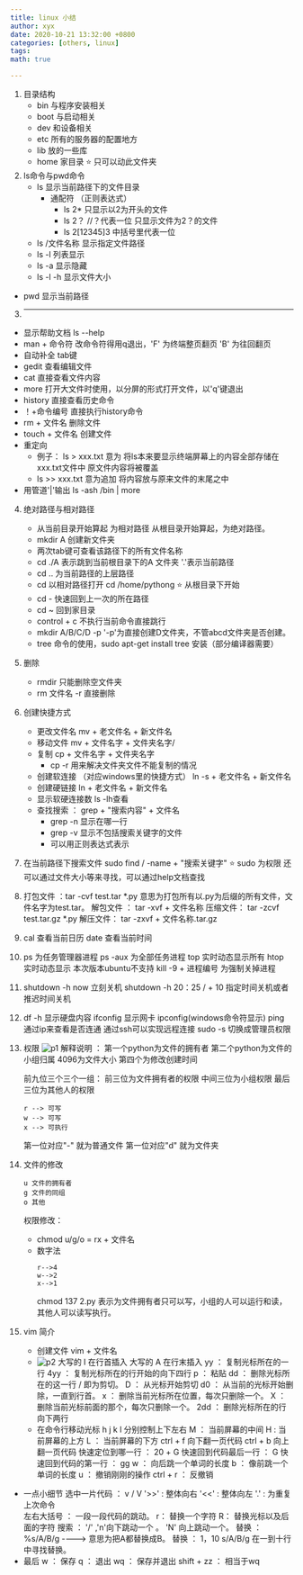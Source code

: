```yaml
---
title: linux 小结
author: xyx
date: 2020-10-21 13:32:00 +0800
categories: [others, linux]
tags: 
math: true

---
```

1. 目录结构
   + bin 与程序安装相关
   + boot 与启动相关
   + dev  和设备相关
   + etc 所有的服务器的配置地方
   + lib 放的一些库
   + home 家目录 ⭐ 只可以动此文件夹
1. ls命令与pwd命令
      + ls 显示当前路径下的文件目录
         + 通配符  （正则表达式）
            + ls 2* 只显示以2为开头的文件
            + ls 2？ //？代表一位 只显示文件为2？的文件
            + ls 2[12345]3  中括号里代表一位
      + ls /文件名称 显示指定文件路径
      + ls -l 列表显示
      + ls -a 显示隐藏
      + ls -l -h 显示文件大小
+ pwd 显示当前路径
3.  ----
   + 显示帮助文档  ls --help 
   +  man + 命令符 改命令符得用q退出，'F' 为终端整页翻页 'B' 为往回翻页
   +  自动补全 tab键
   +  gedit 查看编辑文件
   +  cat 直接查看文件内容
   +  more 打开大文件时使用，以分屏的形式打开文件，以'q'键退出
   +  history 直接查看历史命令
   +   ！+命令编号 直接执行history命令
   +   rm + 文件名  删除文件
   +   touch + 文件名 创建文件
   +   重定向
         + 例子： ls > xxx.txt 意为 将ls本来要显示终端屏幕上的内容全部存储在xxx.txt文件中  原文件内容将被覆盖
         + ls >> xxx.txt 意为追加 将内容放与原来文件的末尾之中
   + 用管道'|'输出 ls -ash /bin | more
4. 绝对路径与相对路径
   + 从当前目录开始算起 为相对路径 从根目录开始算起，为绝对路径。
   + mkdir A 创建新文件夹
   + 两次tab键可查看该路径下的所有文件名称  
   + cd ./A  表示跳到当前根目录下的A 文件夹  '.'表示当前路径
   + cd .. 为当前路径的上层路径
   + cd 以相对路径打开 cd /home/pythong ⭐ 从根目录下开始
   + cd -  快速回到上一次的所在路径
   + cd ~  回到家目录
   + control + c 不执行当前命令直接跳行
   + mkdir A/B/C/D -p  '-p'为直接创建D文件夹，不管abcd文件夹是否创建。
   + tree 命令的使用，sudo apt-get install tree 安装（部分编译器需要）
5. 删除
   + rmdir 只能删除空文件夹
   + rm 文件名 -r  直接删除
6. 创建快捷方式
   + 更改文件名 mv + 老文件名 + 新文件名
   + 移动文件 mv + 文件名字 + 文件夹名字/
   + 复制 cp + 文件名字 + 文件夹名字
      + cp -r 用来解决文件夹文件不能复制的情况
   + 创建软连接 （对应windows里的快捷方式） ln -s  + 老文件名 + 新文件名 
   + 创建硬链接 ln + 老文件名 + 新文件名  
   + 显示软硬连接数 ls -lh查看
   + 查找搜索 ： grep + "搜索内容" + 文件名 
      + grep -n 显示在哪一行
      + grep -v 显示不包括搜索关键字的文件
      + 可以用正则表达式表示
7. 在当前路径下搜索文件 sudo find / -name + "搜索关键字"   ⭐ sudo 为权限
   还可以通过文件大小等来寻找，可以通过help文档查找
8. 打包文件 ：tar -cvf test.tar *.py 意思为打包所有以.py为后缀的所有文件，文件名字为test.tar。
   解包文件 ： tar -xvf + 文件名称
   压缩文件： tar -zcvf test.tar.gz *.py
   解压文件： tar -zxvf + 文件名称.tar.gz
9. cal 查看当前日历
   date 查看当前时间
10. ps 为任务管理器进程
    ps -aux 为全部任务进程
    top 实时动态显示所有
    htop 实时动态显示 本次版本ubuntu不支持
    kill -9 + 进程编号  为强制关掉进程
11. shutdown -h now 立刻关机
    shutdown -h 20：25 / + 10 指定时间关机或者推迟时间关机
12. df -h 显示硬盘内容
    ifconfig 显示网卡 ipconfig(windows命令符显示)
    ping 通过ip来查看是否连通
    通过ssh可以实现远程连接
    sudo -s 切换成管理员权限
13. 权限
    ![p1](./assets/p1.png)
    解释说明 ：
    第一个python为文件的拥有者
    第二个python为文件的小组归属
    4096为文件大小
    第四个为修改创建时间
    >>>>>>>>>>>>
    前九位三个三个一组：
    前三位为文件拥有者的权限
    中间三位为小组权限
    最后三位为其他人的权限
    ```
    r --> 可写
    w --> 可写
    x --> 可执行
    ```
    >>>>>>>>>
    第一位对应"-" 就为普通文件
    第一位对应"d" 就为文件夹
14. 文件的修改
    ```
    u 文件的拥有者
    g 文件的同组
    o 其他
    ```
    权限修改：
    + chmod u/g/o = rx + 文件名
    + 数字法
      ```
      r-->4
      w-->2
      x-->1
      ```
      chmod 137 2.py 表示为文件拥有者只可以写，小组的人可以运行和读，其他人可以读写执行。

15. vim 简介
    + 创建文件 vim + 文件名
    + ![p2](./assets/p2.jpg)
    大写的 I 在行首插入 
    大写的 A 在行末插入
    yy ： 复制光标所在的一行
    4yy ： 复制光标所在的行开始的向下四行
    p ： 粘贴
    dd  ： 删除光标所在的这一行 / 即为剪切。
    D ： 从光标开始剪切
    d0 ： 从当前的光标开始删除，一直到行首。
    x ： 删除当前光标所在位置，每次只删除一个。
    X ：删除当前光标前面的那个，每次只删除一个。
    2dd ： 删除光标所在的行向下两行 
    + 在命令行移动光标
      h j k l 分别控制上下左右
      M ： 当前屏幕的中间
      H :  当前屏幕的上方
      L ： 当前屏幕的下方
      ctrl + f 向下翻一页代码
      ctrl + b 向上翻一页代码
      快速定位到哪一行 ： 20 + G
      快速回到代码最后一行 ： G
      快速回到代码的第一行 ： gg
      w ： 向后跳一个单词的长度
      b ： 像前跳一个单词的长度
      u ： 撤销刚刚的操作
      ctrl + r ： 反撤销
   + 一点小细节
      选中一片代码 ： 
      v  / V 
      '>>' : 整体向右
      '<<' : 整体向左
      '.'  : 为重复上次命令  
      左右大括号 ： 一段一段代码的跳动。
      r： 替换一个字符
      R： 替换光标以及后面的字符
      搜索 ： '/' ,'n'向下跳动一个 。 'N' 向上跳动一个。
      替换 ： %s/A/B/g  ----> 意思为把A都替换成B。
      替换 ： 1，10 s/A/B/g   在一到十行中寻找替换。
   + 最后
      w ： 保存
      q ： 退出
      wq ： 保存并退出
      shift + zz ： 相当于wq



